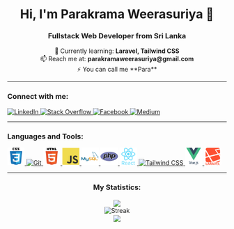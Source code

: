 <h1 align="center">Hi, I'm Parakrama Weerasuriya 👋</h1>
<h3 align="center">Fullstack Web Developer from Sri Lanka</h3>

<p align="center">
  🌱 Currently learning: <strong>Laravel, Tailwind CSS</strong> <br />
  📫 Reach me at: <strong>parakramaweerasuriya@gmail.com</strong> <br />
  ⚡ You can call me **Para**
</p>

---

<h3 align="left">Connect with me:</h3>
<p align="left">
<a href="https://www.linkedin.com/in/parakrama-weerasuriya/" target="_blank">
  <img src="https://raw.githubusercontent.com/rahuldkjain/github-profile-readme-generator/master/src/images/icons/Social/linked-in-alt.svg" alt="LinkedIn" height="30" width="40" />
</a>

  <a href="https://stackoverflow.com/users/parakramaweerasuriya" target="_blank">
    <img src="https://raw.githubusercontent.com/rahuldkjain/github-profile-readme-generator/master/src/images/icons/Social/stack-overflow.svg" alt="Stack Overflow" height="30" width="40" />
  </a>
  <a href="https://fb.com/parakramaweerasuriya" target="_blank">
    <img src="https://raw.githubusercontent.com/rahuldkjain/github-profile-readme-generator/master/src/images/icons/Social/facebook.svg" alt="Facebook" height="30" width="40" />
  </a>
  <a href="https://medium.com/@parakramaweerasuriya" target="_blank">
  <img src="https://upload.wikimedia.org/wikipedia/commons/e/ec/Medium_logo_Monogram.svg" alt="Medium" height="30" width="40" />
</a>

</p>

---

<h3 align="left">Languages and Tools:</h3>
<p align="left">
  <a href="https://www.w3schools.com/css/" target="_blank">
    <img src="https://raw.githubusercontent.com/devicons/devicon/master/icons/css3/css3-original-wordmark.svg" alt="CSS3" width="40" height="40" />
  </a>
  <a href="https://git-scm.com/" target="_blank">
    <img src="https://www.vectorlogo.zone/logos/git-scm/git-scm-icon.svg" alt="Git" width="40" height="40" />
  </a>
  <a href="https://www.w3.org/html/" target="_blank">
    <img src="https://raw.githubusercontent.com/devicons/devicon/master/icons/html5/html5-original-wordmark.svg" alt="HTML5" width="40" height="40" />
  </a>
  <a href="https://developer.mozilla.org/en-US/docs/Web/JavaScript" target="_blank">
    <img src="https://raw.githubusercontent.com/devicons/devicon/master/icons/javascript/javascript-original.svg" alt="JavaScript" width="40" height="40" />
  </a>
  <a href="https://www.mysql.com/" target="_blank">
    <img src="https://raw.githubusercontent.com/devicons/devicon/master/icons/mysql/mysql-original-wordmark.svg" alt="MySQL" width="40" height="40" />
  </a>
  <a href="https://www.php.net" target="_blank">
    <img src="https://raw.githubusercontent.com/devicons/devicon/master/icons/php/php-original.svg" alt="PHP" width="40" height="40" />
  </a>
  <a href="https://reactjs.org/" target="_blank">
    <img src="https://raw.githubusercontent.com/devicons/devicon/master/icons/react/react-original-wordmark.svg" alt="React" width="40" height="40" />
  </a>
  <a href="https://tailwindcss.com/" target="_blank">
    <img src="https://www.vectorlogo.zone/logos/tailwindcss/tailwindcss-icon.svg" alt="Tailwind CSS" width="40" height="40" />
  </a>
  <a href="https://vuejs.org/" target="_blank">
    <img src="https://raw.githubusercontent.com/devicons/devicon/master/icons/vuejs/vuejs-original-wordmark.svg" alt="Vue.js" width="40" height="40" />
  </a>
  <a href="https://laravel.com/" target="_blank">
  <img src="https://raw.githubusercontent.com/devicons/devicon/master/icons/laravel/laravel-plain-wordmark.svg" alt="Laravel" width="40" height="40" />
</a>

</p>

---

<h3 align="center">My Statistics:</h3>
<p align="center">
  <img align="center" src="https://github-readme-stats.vercel.app/api?username=parakrama99&theme=dark&show_icons=true&count_private=true" />
  <br />
  <img title="🔥 Get streak stats for your profile at git.io/streak-stats" alt="Streak" src="https://github-readme-streak-stats.herokuapp.com/?user=parakrama99&theme=dark&hide_border=false" />
  <br />
  <img align="center" src="https://github-readme-stats.vercel.app/api/top-langs/?username=parakrama99&theme=dark&hide_border=false&langs_count=10" />
</p>
